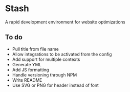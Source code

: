 # Stash
A rapid development environment for website optimizations

## To do

- Pull title from file name
- Allow integrations to be activated from the config
- Add support for multiple contexts
- Generate YML
- Add JS formatting
- Handle versioning through NPM
- Write README
- Use SVG or PNG for header instead of font